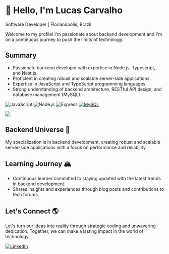 # 👋 Hello, I'm Lucas Carvalho

 Software Developer | Florianópolis, Brazil

Welcome to my profile! I'm passionate about backend development and I'm on a continuous journey to push the limits of technology.

## Summary 

- Passionate backend developer with expertise in Node.js, Typescript, and Nest.js.
- Proficient in creating robust and scalable server-side applications.
- Expertise in JavaScript and TypeScript programming languages.
- Strong understanding of backend architecture, RESTful API design, and database management (MySQL).

![JavaScript](https://img.shields.io/badge/-JavaScript-%23F7DF1E?style=for-the-badge&logo=javascript&logoColor=white) 
![Node.js](https://img.shields.io/badge/-Node.js-%23339933?style=for-the-badge&logo=node.js&logoColor=white) 
![Express](https://img.shields.io/badge/-Typescript-%23000000?style=for-the-badge&logo=typescript&logoColor=white) 
[![MySQL](https://img.shields.io/badge/-MySQL-%234479A1?style=for-the-badge&logo=mysql&logoColor=white)](https://www.mysql.com/) 

<a href="https://github.com/carvalhxlucas/carvalhxlucas">
  <img align="center" src="https://github-readme-stats.vercel.app/api?username=carvalhxlucas&hide=contribs,prs"/>
</a>
<br>

## Backend Universe 🚀

My specialization is in backend development, creating robust and scalable server-side applications with a focus on performance and reliability.

## Learning Journey 🏔️

- Continuous learner committed to staying updated with the latest trends in backend development.
- Shares insights and experiences through blog posts and contributions to tech forums.

## Let's Connect 🌎
Let's turn our ideas into reality through strategic coding and unwavering dedication. Together, we can make a lasting impact in the world of technology.

  <a href="https://www.linkedin.com/in/carvalhxlucas" target="_blank">
    <img loading="lazy" src="https://img.shields.io/badge/-LinkedIn-%230077B5?style=for-the-badge&logo=linkedin&logoColor=white" alt="LinkedIn">
  </a>
